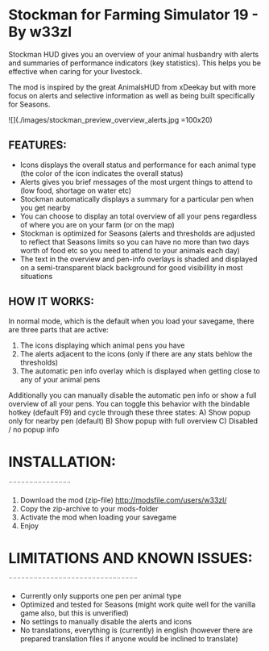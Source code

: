 # Stockman for Farming Simulator 19 - By w33zl

Stockman HUD gives you an overview of your animal husbandry with alerts and summaries of performance indicators (key statistics). This helps you be effective when caring for your livestock.

The mod is inspired by the great AnimalsHUD from xDeekay but with more focus on alerts and selective information as well as being built specifically for Seasons.

![](./images/stockman_preview_overview_alerts.jpg =100x20)


## FEATURES: 

* Icons displays the overall status and performance for each animal type (the color of the icon indicates the overall status)
* Alerts gives you brief messages of the most urgent things to attend to (low food, shortage on water etc)
* Stockman automatically displays a summary for a particular pen when you get nearby
* You can choose to display an total overview of all your pens regardless of where you are on your farm (or on the map)
* Stockman is optimized for Seasons (alerts and thresholds are adjusted to reflect that Seasons limits so you can have no more than two days worth of food etc so you need to attend to your animals each day)
* The text in the overview and pen-info overlays is shaded and displayed on a semi-transparent black background for good visibillity in most situations


## HOW IT WORKS: 
In normal mode, which is the default when you load your savegame, there are three parts that are active:
1) The icons displaying which animal pens you have
2) The alerts adjacent to the icons (only if there are any stats behlow the thresholds)
3) The automatic pen info overlay which is displayed when getting close to any of your animal pens

Additionally you can manually disable the automatic pen info or show a full overview of all your pens. You can toggle this behavior with the bindable hotkey (default F9) and cycle through these three states:
A) Show popup only for nearby pen (default)
B) Show popup with full overview
C) Disabled / no popup info


# INSTALLATION: 
¨¨¨¨¨¨¨¨¨¨¨¨¨¨¨
1. Download the mod (zip-file) http://modsfile.com/users/w33zl/
2. Copy the zip-archive to your mods-folder
3. Activate the mod when loading your savegame
4. Enjoy


# LIMITATIONS AND KNOWN ISSUES: 
¨¨¨¨¨¨¨¨¨¨¨¨¨¨¨¨¨¨¨¨¨¨¨¨¨¨¨¨¨¨¨
* Currently only supports one pen per animal type
* Optimized and tested for Seasons (might work quite well for the vanilla game also, but this is unverified)
* No settings to manually disable the alerts and icons
* No translations, everything is (currently) in english (however there are prepared translation files if anyone would be inclined to translate)


